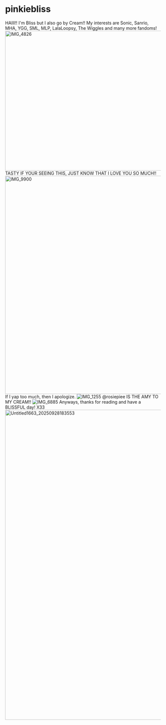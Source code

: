 # pinkiebliss
HAIII!! I'm Bliss but I also go by Cream!!
My interests are Sonic, Sanrio, MHA, YGG, SML, MLP, LalaLoopsy, The Wiggles and many more fandoms!
<img width="553" height="451" alt="IMG_4826" src="https://github.com/user-attachments/assets/157cb572-2b60-4cf9-b0d4-fafbc58ed244" />
TASTY IF YOUR SEEING THIS, JUST KNOW THAT I LOVE YOU SO MUCH!!
<img width="800" height="704" alt="IMG_9900" src="https://github.com/user-attachments/assets/9c674fe9-b872-41fb-9281-5ddded9587a8" />
If I yap too much, then I apologize.
![IMG_1255](https://github.com/user-attachments/assets/74d2244c-057b-4bb3-8b28-eb0b3adbf573)
@rosiepiee IS THE AMY TO MY CREAM!! 
![IMG_6885](https://github.com/user-attachments/assets/e7e1ca1a-b6e7-4ad2-b582-2da9996d29fd)
Anyways, thanks for reading and have a BLISSFUL day! X33
<img width="1000" height="1000" alt="Untitled1663_20250928183553" src="https://github.com/user-attachments/assets/7a5b87f5-aef9-4f06-b1c8-ed9de1a7d875" /> 
